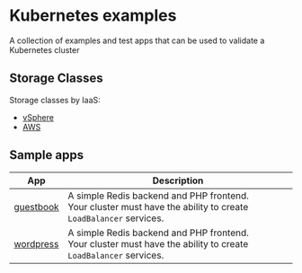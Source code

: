 # Kubernetes examples

A collection of examples and test apps that can be used to validate a Kubernetes cluster

## Storage Classes

Storage classes by IaaS:

+ [vSphere](./storageclass/vsphere.yml)
+ [AWS](./storageclass/aws.yml)

## Sample apps

| App | Description |
|---|---|
| [guestbook](./guestbook/) | A simple Redis backend and PHP frontend.<br>Your cluster must have the ability to create `LoadBalancer` services. |
| [wordpress](./wordpress/) | A simple Redis backend and PHP frontend.<br>Your cluster must have the ability to create `LoadBalancer` services. |
